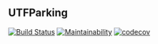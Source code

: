 ## UTFParking

[![Build Status](https://travis-ci.com/MarcusViniciusCavalcanti/UTFParking-backend.svg?branch=develop)](https://travis-ci.com/MarcusViniciusCavalcanti/UTFParking-backend)
[![Maintainability](https://api.codeclimate.com/v1/badges/7455960808d0f0608d61/maintainability)](https://codeclimate.com/github/MarcusViniciusCavalcanti/UTFParking-backend/maintainability)
[![codecov](https://codecov.io/gh/MarcusViniciusCavalcanti/UTFParking-backend/branch/develop/graph/badge.svg)](https://codecov.io/gh/MarcusViniciusCavalcanti/UTFParking-backend)

